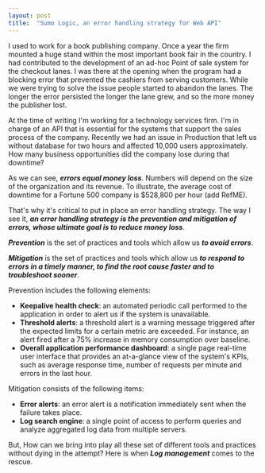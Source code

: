 ```yaml
---
layout: post
title:  "Sumo Logic, an error handling strategy for Web API"
---
```


I used to work for a book publishing company. Once a year the firm mounted a huge stand within the most important book fair in the country. I had contributed to the development of an ad-hoc Point of sale system for the checkout lanes. I was there at the opening when the program had a blocking error that prevented the cashiers from serving customers. While we were trying to solve the issue people started to abandon the lanes. The longer the error persisted the longer the lane grew, and so the more money the publisher lost.

At the time of writing I'm working for a technology services firm. I'm in charge of an API that is essential for the systems that support the sales process of the company. Recently we had an issue in Production that left us without database for two hours and affected 10,000 users approximately. How many business opportunities did the company lose during that downtime?

As we can see, *__errors equal money loss__*. Numbers will depend on the size of the organization and its revenue. To illustrate, the average cost of downtime for a Fortune 500 company is $528,800 per hour (add RefME).

That's why it's critical to put in place an error handling strategy. The way I see it, *__an error handling strategy is the prevention and mitigation of errors, whose ultimate goal is to reduce money loss__*.

*__Prevention__* is the set of practices and tools which allow us *__to avoid errors__*.

*__Mitigation__* is the set of practices and tools which allow us *__to respond to errors in a timely manner, to find the root cause faster and to troubleshoot sooner__*.

Prevention includes the following elements:

* **Keepalive health check**: an automated periodic call performed to the application in order to alert us if the system is unavailable.
* **Threshold alerts**: a threshold alert is a warning message triggered after the expected limits for a certain metric are exceeded. For instance, an alert fired after a 75% increase in memory consumption over baseline.
* **Overall application performance dashboard**: a single page real-time user interface that provides an at-a-glance view of the system's KPIs, such as average response time, number of requests per minute and errors in the last hour.

Mitigation consists of the following items:

* **Error alerts**: an error alert is a notification immediately sent when the failure takes place.
* **Log search engine**: a single point of access to perform queries and analyze aggregated log data from multiple servers.

But, How can we bring into play all these set of different tools and practices without dying in the attempt? Here is when *__Log management__* comes to the rescue.
